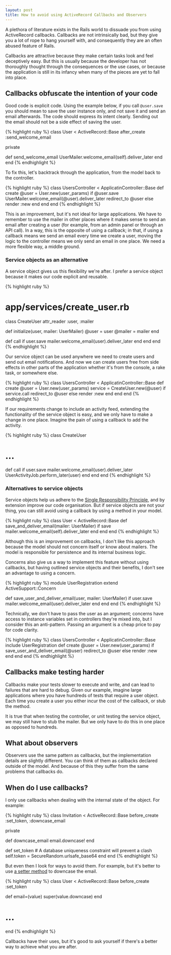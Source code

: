 ```yaml
---
layout: post
title: How to avoid using ActiveRecord Callbacks and Observers
---
```


A plethora of literature exists in the Rails world to dissuade you from using ActiveRecord callbacks. Callbacks are not intrinsically bad, but they give you a lot of rope to hang yourself with, and consequently they are an often abused feature of Rails.

Callbacks are attractive because they make certain tasks look and feel deceptively easy. But this is usually because the developer has not thoroughly thought through the consequences or the use cases, or because the application is still in its infancy when many of the pieces are yet to fall into place.



## Callbacks obfuscate the intention of your code

Good code is explicit code. Using the example below, if you call `@user.save` you should mean to save the user instance only, and not save it and send an email afterwards. The code should express its intent clearly. Sending out the email should not be a side effect of saving the user.

{% highlight ruby %}
class User < ActiveRecord::Base
  after_create :send_welcome_email

private

  def send_welcome_email
    UserMailer.welcome_email(self).deliver_later
  end
end
{% endhighlight %}

To fix this, let's backtrack through the application, from the model back to the controller.

{% highlight ruby %}
class UsersController < ApplicatinController::Base
  def create
    @user = User.new(user_params)
    if @user.save
      UserMailer.welcome_email(@user).deliver_later
      redirect_to @user
    else
      render :new
    end
  end
end
{% endhighlight %}

This is an improvement, but it's not ideal for large applications. We have to remember to use the mailer in other places where it makes sense to send an email after creating a user (for example, from an admin panel or through an API call). In a way, this is the opposite of using a callback; in that, if using a callback means we send an email every time we create a user, moving the logic to the controller means we only send an email in one place. We need a more flexible way, a middle ground.

### Service objects as an alternative

A service object gives us this flexibility we're after. I prefer a service object because it makes our code explicit and reusable.

{% highlight ruby %}
# app/services/create_user.rb
class CreateUser
  attr_reader :user, :mailer

  def initialize(user, mailer: UserMailer)
    @user = user
    @mailer = mailer
  end

  def call
    if user.save
      mailer.welcome_email(user).deliver_later
    end
  end
end
{% endhighlight %}

Our service object can be used anywhere we need to create users and send out email notifications. And now we can create users free from side effects in other parts of the application whether it's from the console, a rake task, or somewhere else.

{% highlight ruby %}
class UsersController < ApplicatinController::Base
  def create
    @user = User.new(user_params)
    service = CreateUser.new(@user)
    if service.call
      redirect_to @user
    else
      render :new
    end
  end
end
{% endhighlight %}

If our requirements change to include an activity feed, extending the functionality of the service object is easy, and we only have to make a change in one place. Imagine the pain of using a callback to add the activity.

{% highlight ruby %}
class CreateUser
  # ...
  def call
    if user.save
      mailer.welcome_email(user).deliver_later
      UserActivityJob.perform_later(user)
    end
  end
end
{% endhighlight %}

### Alternatives to service objects

Service objects help us adhere to the [Single Responsibility Principle][1], and by extension improve our code organisation. But if service objects are not your thing, you can still avoid using a callback by using a method in your model.

{% highlight ruby %}
class User < ActiveRecord::Base
  def save_and_deliver_email(mailer: UserMailer)
    if save
      mailer.welcome_email(self).deliver_later
    end
  end
end
{% endhighlight %}

Although this is an improvement on callbacks, I don't like this approach because the model should not concern itself or know about mailers. The model is responsible for persistence and its internal business logic.

Concerns also give us a way to implement this feature without using callbacks, but having outlined service objects and their benefits, I don't see an advantage to using a concern.

{% highlight ruby %}
module UserRegistration
  extend ActiveSupport::Concern

  def save_user_and_deliver_email(user, mailer: UserMailer)
    if user.save
      mailer.welcome_email(user).deliver_later
    end
  end
end
{% endhighlight %}

Technically, we don't have to pass the user as an argument; concerns have access to instance variables set in controllers they're mixed into, but I consider this an anti-pattern. Passing an argument is a cheap price to pay for code clarity.

{% highlight ruby %}
class UsersController < ApplicatinController::Base
  include UserRegistration
  def create
    @user = User.new(user_params)
    if save_user_and_deliver_email(@user)
      redirect_to @user
    else
      render :new
    end
  end
end
{% endhighlight %}

## Callbacks make testing harder

Callbacks make your tests slower to execute and write, and can lead to failures that are hard to debug. Given our example, imagine large applications where you have hundreds of tests that require a user object. Each time you create a user you either incur the cost of the callback, or stub the method.

It is true that when testing the controller, or unit testing the service object, we may still have to stub the mailer. But we only have to do this in one place as opposed to hundreds.

## What about observers

Observers use the same pattern as callbacks, but the implementation details are slightly different. You can think of them as callbacks declared outside of the model. And because of this they suffer from the same problems that callbacks do.

## When do I use callbacks?

I only use callbacks when dealing with the internal state of the object. For example:

{% highlight ruby %}
class Invitation < ActiveRecord::Base
  before_create :set_token, :downcase_email

private

  def downcase_email
    email.downcase!
  end

  def set_token
    # A database uniqueness constraint will prevent a clash
    self.token = SecureRandom.urlsafe_base64
  end
 end
{% endhighlight %}

But even then I look for ways to avoid them. For example, but it's better to use [a setter method][2] to downcase the email.

{% highlight ruby %}
class User < ActiveRecord::Base
  before_create :set_token

  def email=(value)
    super(value.downcase)
  end

  # ...
end
{% endhighlight %}

Callbacks have their uses, but it's good to ask yourself if there's a better way to achieve what you are after.


[1]: https://en.wikipedia.org/wiki/Single_responsibility_principle
[2]: https://github.com/rails/rails/pull/19787/files
